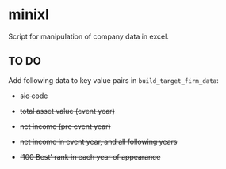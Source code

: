 # minixl
Script for manipulation of company data in excel.
## TO DO
Add following data to key value pairs in `build_target_firm_data`:
* ~~sic code~~

* ~~total asset value (event year)~~

* ~~net income (pre event year)~~

* ~~net income in event year, and all following years~~

* ~~'100 Best' rank in each year of appearance~~